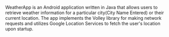 WeatherApp is an Android application written in Java that allows users to retrieve weather information for a particular city(City Name Entered) or their current location.
The app implements the Volley library for making network requests and utilizes Google Location Services to fetch the user's location upon startup.
